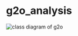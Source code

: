 # g2o_analysis
![class diagram of g2o]("https://github.com/zouyajing/g2o_analysis/blob/main/v2-fb35b76967fb6a81bdb35b17aa334d26_r.jpeg")
